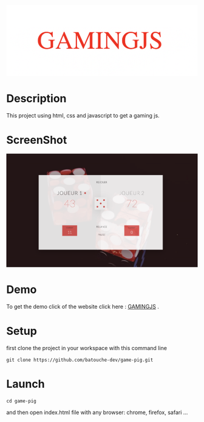 ![GAMINGJS](./img/title-screen.png)

# Description

This project using html, css and javascript to get a gaming js.

# ScreenShot

![GAMINGJS](./img/screen-shot.png)

# Demo

To get the demo click of the website click here : [GAMINGJS](https://batouche-dev.github.io/game-pig/) .

# Setup

first clone the project in your workspace with this command line

```
git clone https://github.com/batouche-dev/game-pig.git
```

# Launch

```
cd game-pig
```

and then open index.html file with any browser: chrome, firefox, safari ...
